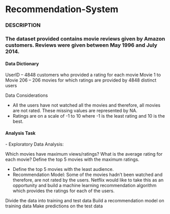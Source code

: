 <h1> Recommendation-System</h1>

<h3>DESCRIPTION<h3>

The dataset provided contains movie reviews given by Amazon customers. Reviews were given between May 1996 and July 2014.

<h4>Data Dictionary</h4>
UserID – 4848 customers who provided a rating for each movie
Movie 1 to Movie 206 – 206 movies for which ratings are provided by 4848 distinct users

Data Considerations
- All the users have not watched all the movies and therefore, all movies are not rated. These missing values are represented by NA.
- Ratings are on a scale of -1 to 10 where -1 is the least rating and 10 is the best.

<h4>Analysis Task</h4>
- Exploratory Data Analysis:

Which movies have maximum views/ratings?
What is the average rating for each movie? Define the top 5 movies with the maximum ratings.
- Define the top 5 movies with the least audience.
- Recommendation Model: Some of the movies hadn’t been watched and therefore, are not rated by the users. Netflix would like to take this as an opportunity and build a machine learning recommendation algorithm which provides the ratings for each of the users.

Divide the data into training and test data
Build a recommendation model on training data
Make predictions on the test data

